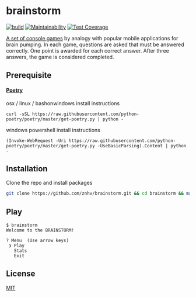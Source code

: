 # brainstorm

[![build](https://github.com/znhv/oasis/actions/workflows/build.yml/badge.svg)](https://github.com/znhv/oasis/actions/workflows/build.yml) [![Maintainability](https://api.codeclimate.com/v1/badges/2bb66c194e439ea25c08/maintainability)](https://codeclimate.com/github/notabu/python-project-lvl1/maintainability) [![Test Coverage](https://api.codeclimate.com/v1/badges/2bb66c194e439ea25c08/test_coverage)](https://codeclimate.com/github/notabu/python-project-lvl1/test_coverage) 


[A set of console games](docs/games.md) by analogy with popular mobile applications for brain pumping. In each game, questions are asked that must be answered correctly. One point is awarded for each correct answer. After three answers, the game is considered completed.

## Prerequisite
#### [Poetry](https://python-poetry.org)

osx / linux / bashonwindows install instructions
```shell
curl -sSL https://raw.githubusercontent.com/python-poetry/poetry/master/get-poetry.py | python -
```

windows powershell install instructions
```shell
(Invoke-WebRequest -Uri https://raw.githubusercontent.com/python-poetry/poetry/master/get-poetry.py -UseBasicParsing).Content | python -
```

## Installation

Clone the repo and install packages
```sh
git clone https://github.com/znhv/brainstorm.git && cd brainstorm && make install
```
   
## Play
```shell
$ brainstorm 
Welcome to the BRAINSTORM! 

? Menu  (Use arrow keys)
 ❯ Play
   Stats
   Exit
```

## License
[MIT](https://github.com/znhv/brain-games/blob/main/LICENSE)